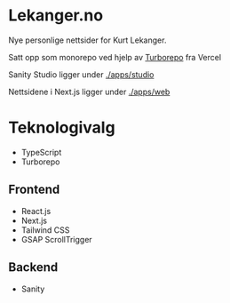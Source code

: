# Lekanger.no

Nye personlige nettsider for Kurt Lekanger.

Satt opp som monorepo ved hjelp av [Turborepo](https://turborepo.org/) fra Vercel

Sanity Studio ligger under [./apps/studio](https://github.com/klekanger/kurt-personal-web-2/tree/main/apps/studio)

Nettsidene i Next.js ligger under [./apps/web](https://github.com/klekanger/kurt-personal-web-2/tree/main/apps/web)

# Teknologivalg

- TypeScript
- Turborepo

## Frontend

- React.js
- Next.js
- Tailwind CSS
- GSAP ScrollTrigger

## Backend

- Sanity
